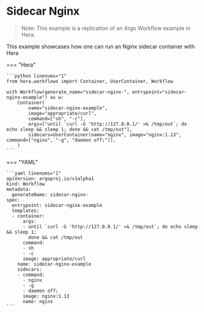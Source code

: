 # Sidecar Nginx

> Note: This example is a replication of an Argo Workflow example in Hera. 

This example showcases how one can run an Nginx sidecar container with Hera


=== "Hera"

    ```python linenums="1"
    from hera.workflows import Container, UserContainer, Workflow

    with Workflow(generate_name="sidecar-nginx-", entrypoint="sidecar-nginx-example") as w:
        Container(
            name="sidecar-nginx-example",
            image="appropriate/curl",
            command=["sh", "-c"],
            args=["until `curl -G 'http://127.0.0.1/' >& /tmp/out`; do echo sleep && sleep 1; done && cat /tmp/out"],
            sidecars=UserContainer(name="nginx", image="nginx:1.13", command=["nginx", "-g", "daemon off;"]),
        )
    ```

=== "YAML"

    ```yaml linenums="1"
    apiVersion: argoproj.io/v1alpha1
    kind: Workflow
    metadata:
      generateName: sidecar-nginx-
    spec:
      entrypoint: sidecar-nginx-example
      templates:
      - container:
          args:
          - until `curl -G 'http://127.0.0.1/' >& /tmp/out`; do echo sleep && sleep 1;
            done && cat /tmp/out
          command:
          - sh
          - -c
          image: appropriate/curl
        name: sidecar-nginx-example
        sidecars:
        - command:
          - nginx
          - -g
          - daemon off;
          image: nginx:1.13
          name: nginx
    ```

